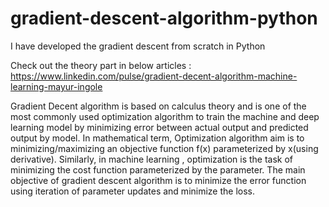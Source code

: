 # gradient-descent-algorithm-python
I have developed the gradient descent from scratch in Python 

Check out the theory part in below articles :
https://www.linkedin.com/pulse/gradient-decent-algorithm-machine-learning-mayur-ingole

Gradient Decent algorithm is based on calculus theory and is one of the most commonly used optimization algorithm to train the machine and deep learning model by minimizing error between actual output and predicted output by model.
In mathematical term, Optimization algorithm aim is to minimizing/maximizing an objective function f(x) parameterized by x(using derivative). Similarly, in machine learning , optimization is the task of minimizing the cost function parameterized by the parameter. The main objective of gradient descent algorithm is to minimize the error function using iteration of parameter updates and minimize the loss.

